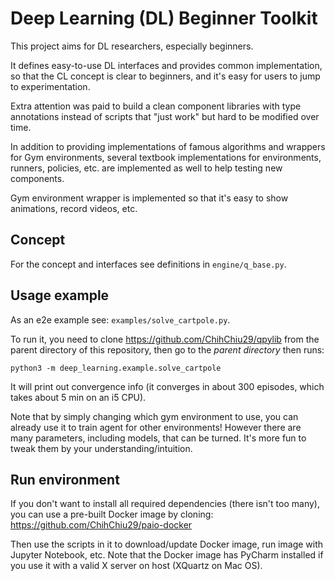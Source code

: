 # Deep Learning (DL) Beginner Toolkit

This project aims for DL researchers, especially beginners.

It defines easy-to-use DL interfaces and provides common implementation, so that the CL concept is clear to beginners, and it's easy for users to jump to experimentation.

Extra attention was paid to build a clean component libraries with type annotations instead of scripts that "just work" but hard to be modified over time.

In addition to providing implementations of famous algorithms and wrappers for Gym environments, several textbook implementations for environments, runners, policies, etc. are implemented as well to help testing new components.

Gym environment wrapper is implemented so that it's easy to show animations, record videos, etc.

## Concept
For the concept and interfaces see definitions in `engine/q_base.py`.

## Usage example
As an e2e example see: `examples/solve_cartpole.py`.

To run it, you need to clone https://github.com/ChihChiu29/qpylib from the parent directory of this repository, then go to the *parent directory* then runs:
```shell
python3 -m deep_learning.example.solve_cartpole
```
It will print out convergence info (it converges in about 300 episodes, which takes about 5 min on an i5 CPU).

Note that by simply changing which gym environment to use, you can already use it to train agent for other environments! However there are many parameters, including models, that can be turned. It's more fun to tweak them by your understanding/intuition. 

## Run environment
If you don't want to install all required dependencies (there isn't too many), you can use a pre-built Docker image by cloning:
https://github.com/ChihChiu29/paio-docker

Then use the scripts in it to download/update Docker image, run image with Jupyter Notebook, etc.
Note that the Docker image has PyCharm installed if you use it with a valid X server on host (XQuartz on Mac OS).




